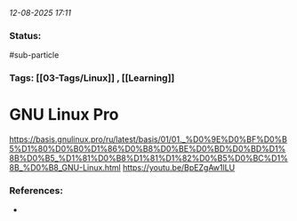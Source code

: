 *12-08-2025 17:11*

### Status: 
#sub-particle 


### Tags: [[03-Tags/Linux]] , [[Learning]]



# GNU Linux Pro

https://basis.gnulinux.pro/ru/latest/basis/01/01._%D0%9E%D0%BF%D0%B5%D1%80%D0%B0%D1%86%D0%B8%D0%BE%D0%BD%D0%BD%D1%8B%D0%B5_%D1%81%D0%B8%D1%81%D1%82%D0%B5%D0%BC%D1%8B_%D0%B8_GNU-Linux.html
https://youtu.be/BpEZgAw1lLU








### References:

- 
  
